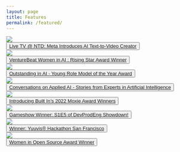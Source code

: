 ```yaml
---
layout: page
title: Features
permalink: /featured/
---
```


<section id="portfolio">
  
  <div class="project">
    <img class="project__image" src="/images/ntd.jpg" />
    <div class="grid__overlay">
      <button class="viewbutton">
        <a href="https://www.ntd.com/meta-introduces-ai-text-to-video-creator_849271.html" target="_blank">Live TV @ NTD: Meta Introduces AI Text-to-Video Creator
</a>
      </button>
    </div>
  </div>
  
  
  <div class="project">
    <img class="project__image" src="/images/vb_rising_star.png" />
    <div class="grid__overlay">
      <button class="viewbutton">
        <a href="https://venturebeat.com/2022/07/19/transform-2020-women-in-ai-and-ai-innovation-awards-the-winners-are/" target="_blank">VentureBeat Women in AI : Rising Star Award Winner</a>
      </button>
    </div>
  </div>
  
    
   <div class="project">
    <img class="project__image" src="/images/WAIv2.png" />
    <div class="grid__overlay">
      <button class="viewbutton">
        <a href="https://www.womeninai.co/post/women-in-ai-awards-honor-the-top-female-artificial-intelligence-innovators-in-north-america" target="_blank">Outstanding in AI - Young Role Model of the Year Award</a>
      </button>
    </div>
  </div>
  
  <div class="project">
    <img class="project__image" src="/images/appliedai.jpeg" />
    <div class="grid__overlay">
      <button class="viewbutton">
        <a href="https://open.spotify.com/episode/6IwWp2TmXZI0MVLGHW4Qtl/" target="_blank">Conversations on Applied AI - Stories from Experts in Artificial Intelligence</a>
      </button>
    </div>
  </div>
  
  <div class="project">
    <img class="project__image" src="/images/1651276456453.jpeg" target="_blank" />
    <div class="grid__overlay">
      <button class="viewbutton">
        <a href="https://builtin.com/women-tech/moxie-award-winners">Introducing Built In’s 2022 Moxie Award Winners</a>
      </button>
    </div>
  </div>
 
  <div class="project">
    <img class="project__image" src="/images/devprog.png" target="_blank" />
    <div class="grid__overlay">
      <button class="viewbutton">
        <a href="https://www.youtube.com/watch?v=O5L2e1UrQtI">Gameshow Winner: S1E5 of DevProdEng Showdown!</a>
      </button>
    </div>
  </div>
  
  <div class="project">
    <img class="project__image" src="/images/IMG_2368.JPG" target="_blank" />
    <div class="grid__overlay">
      <button class="viewbutton">
        <a href="https://yuuvis.com/wp-content/uploads/2020/02/verbalexa-innovation-case-study.pdf">Winner: Yuuvis® Hackathon San Francisco</a>
      </button>
    </div>
  </div>
  
  <div class="project">
    <img class="project__image" src="/images/wios.png" target="_blank" />
    <div class="grid__overlay">
      <button class="viewbutton">
        <a href="https://www.redhat.com/en/about/press-releases/red-hat-announces-2017-women-open-source-award-winners">Women in Open Source Award Winner</a>
      </button>
    </div>
  </div>
  
</section>
